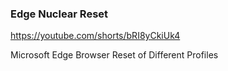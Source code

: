 ### Edge Nuclear Reset ###
https://youtube.com/shorts/bRI8yCkiUk4  

Microsoft Edge Browser Reset of Different Profiles

